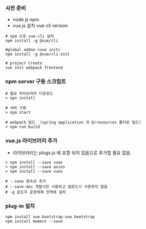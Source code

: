 
### 사전 준비
 - node js npm
 - vue.js 설치 vue-cli version
```shell script
# npm 으로 vue-cli 설치
npm install -g @vue/cli

#global addon <vue init>
npm install -g @vue/cli-init

# project Create
vue init webpack frontend
```

### npm server 구동 스크립트
```shell script
# 필요 라이브러리 다운로드
> npn install

# 서버 구동
> npm start

# webpack 빌드  (spring application 의 @/resources 폴더로 빌드)
> npm run build
```

### vue.js 라이브러리 추가
- 라이브러리는 plugs.js 에 포함 되어 있음으로 추가할 필요 없음.
```shell script
> npm install --save vuex
> npm install --save axios
> npm install --save vuex

# --save 종속성 추가
# --save-dev 개발시만 사용하고 업로드시 사용하지 않음
# -g 운도우 운영체제 전역에 설치
```


### plug-in 설치 
```shell script
npm install vue bootstrap-vue bootstrap
npm install moment --save 
```
